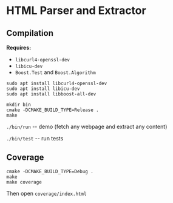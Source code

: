 # HTML Parser and Extractor

## Compilation

**Requires:**
* `libcurl4-openssl-dev`
* `libicu-dev`
* `Boost.Test` and `Boost.Algorithm`

```
sudo apt install libcurl4-openssl-dev
sudo apt install libicu-dev
sudo apt install libboost-all-dev
```

```
mkdir bin
cmake -DCMAKE_BUILD_TYPE=Release .
make
```

`./bin/run` -- demo (fetch any webpage and extract any content)

`./bin/test` -- run tests

## Coverage
```
cmake -DCMAKE_BUILD_TYPE=Debug .
make
make coverage
```
Then open `coverage/index.html`
